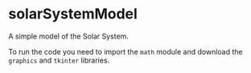# solarSystemModel
A simple model of the Solar System.


To run the code you need to import the `math` module and download the `graphics` and `tkinter` libraries.

